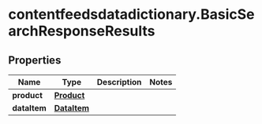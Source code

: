 # contentfeedsdatadictionary.BasicSearchResponseResults

## Properties

Name | Type | Description | Notes
------------ | ------------- | ------------- | -------------
**product** | [**Product**](Product.md) |  | 
**dataItem** | [**DataItem**](DataItem.md) |  | 


